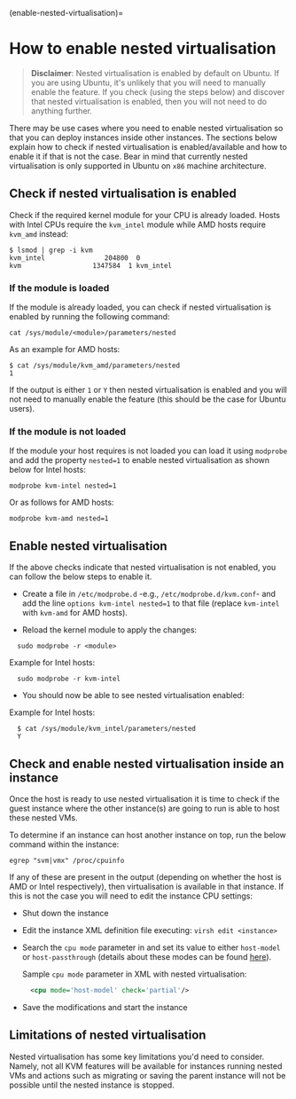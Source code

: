 (enable-nested-virtualisation)=
# How to enable nested virtualisation

> **Disclaimer**:
> Nested virtualisation is enabled by default on Ubuntu. If you are using Ubuntu, it's unlikely that you will need to manually enable the feature. If you check (using the steps below) and discover that nested virtualisation is enabled, then you will not need to do anything further.

There may be use cases where you need to enable nested virtualisation so that you can deploy instances inside other instances. The sections below explain how to check if nested virtualisation is enabled/available and how to enable it if that is not the case. Bear in mind that currently nested virtualisation is only supported in Ubuntu on `x86` machine architecture. 

## Check if nested virtualisation is enabled

Check if the required kernel module for your CPU is already loaded. Hosts with Intel CPUs require the `kvm_intel` module while AMD hosts require `kvm_amd` instead:
  
```shell
$ lsmod | grep -i kvm
kvm_intel               204800  0
kvm                  1347584  1 kvm_intel
```

### If the module is loaded

If the module is already loaded, you can check if nested virtualisation is enabled by running the following command:

```shell
cat /sys/module/<module>/parameters/nested
```

As an example for AMD hosts:

```shell
$ cat /sys/module/kvm_amd/parameters/nested
1
```

If the output is either `1` or `Y` then nested virtualisation is enabled and you will not need to manually enable the feature (this should be the case for Ubuntu users).

### If the module is not loaded

If the module your host requires is not loaded you can load it using `modprobe` and add the property `nested=1` to enable nested virtualisation as shown below for Intel hosts:

```shell
modprobe kvm-intel nested=1
```

Or as follows for AMD hosts: 

```shell
modprobe kvm-amd nested=1
```


## Enable nested virtualisation 

If the above checks indicate that nested virtualisation is not enabled, you can follow the below steps to enable it.

  * Create a file in `/etc/modprobe.d` -e.g., `/etc/modprobe.d/kvm.conf`- and add the line `options kvm-intel nested=1` to that file (replace `kvm-intel` with `kvm-amd` for AMD hosts).

  * Reload the kernel module to apply the changes:

  ```shell
    sudo modprobe -r <module>
  ```

  Example for Intel hosts:

  ```shell
    sudo modprobe -r kvm-intel
  ```

  * You should now be able to see nested virtualisation enabled:

  Example for Intel hosts:
  ```shell
    $ cat /sys/module/kvm_intel/parameters/nested
    Y
  ```

## Check and enable nested virtualisation inside an instance

Once the host is ready to use nested virtualisation it is time to check if the guest instance where the other instance(s) are going to run is able to host these nested VMs. 

To determine if an instance can host another instance on top, run the below command within the instance:

```shell
egrep "svm|vmx" /proc/cpuinfo
``` 

If any of these are present in the output (depending on whether the host is AMD or Intel respectively), then virtualisation is available in that instance. If this is not the case you will need to edit the instance CPU settings:

  * Shut down the instance
  * Edit the instance XML definition file executing: `virsh edit <instance>`
  * Search the `cpu mode` parameter in and set its value to either `host-model` or `host-passthrough` (details about these modes can be found [here](https://wiki.openstack.org/wiki/LibvirtXMLCPUModel)).

    Sample `cpu mode` parameter in XML with nested virtualisation: 
    ```xml
      <cpu mode='host-model' check='partial'/>
    ```
  * Save the modifications and start the instance

## Limitations of nested virtualisation

Nested virtualisation has some key limitations you'd need to consider. Namely, not all KVM features will be available for instances running nested VMs and actions such as migrating or saving the parent instance will not be possible until the nested instance is stopped.

